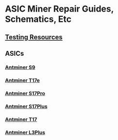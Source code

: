 # ASIC Miner Repair Guides, Schematics, Etc

## [Testing Resources](./Testing.md)

## ASICs

### [Antminer S9](./Bitmain/Antminer/S9/README.md)

### [Antminer T17e](./Bitmain/Antminer/T17e/README.md)

### [Antminer S17Pro](./Bitmain/Antminer/S17Pro/README.md)

### [Antminer S17Plus](./Bitmain/Antminer/S17Plus/README.md)

### [Antminer T17](./Bitmain/Antminer/T17/README.md)

### [Antminer L3Plus](./Bitmain/Antminer/L3Plus/README.md)
